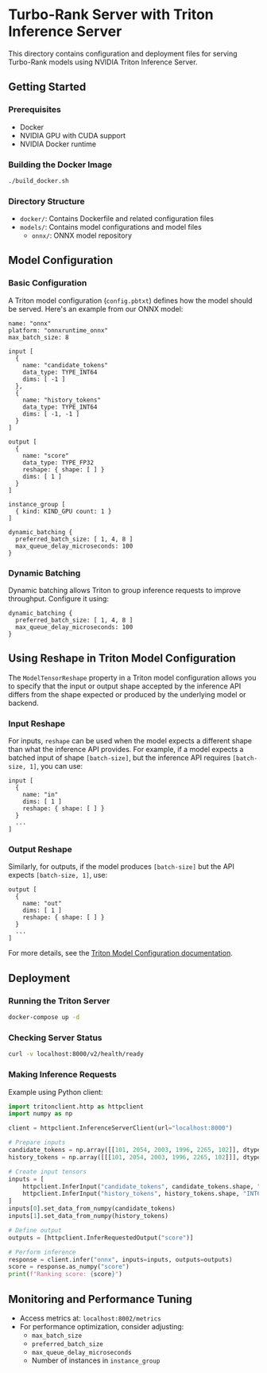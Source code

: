 # Turbo-Rank Server with Triton Inference Server

This directory contains configuration and deployment files for serving Turbo-Rank models using NVIDIA Triton Inference Server.

## Getting Started

### Prerequisites

- Docker
- NVIDIA GPU with CUDA support
- NVIDIA Docker runtime

### Building the Docker Image

```bash
./build_docker.sh
```

### Directory Structure

- `docker/`: Contains Dockerfile and related configuration files
- `models/`: Contains model configurations and model files
  - `onnx/`: ONNX model repository

## Model Configuration

### Basic Configuration

A Triton model configuration (`config.pbtxt`) defines how the model should be served. Here's an example from our ONNX model:

```
name: "onnx"
platform: "onnxruntime_onnx"
max_batch_size: 8

input [
  {
    name: "candidate_tokens"
    data_type: TYPE_INT64
    dims: [ -1 ]
  },
  {
    name: "history_tokens"
    data_type: TYPE_INT64
    dims: [ -1, -1 ]
  }
]

output [
  {
    name: "score"
    data_type: TYPE_FP32
    reshape: { shape: [ ] }
    dims: [ 1 ]
  }
]

instance_group [
  { kind: KIND_GPU count: 1 }
]

dynamic_batching {
  preferred_batch_size: [ 1, 4, 8 ]
  max_queue_delay_microseconds: 100
}
```

### Dynamic Batching

Dynamic batching allows Triton to group inference requests to improve throughput. Configure it using:

```
dynamic_batching {
  preferred_batch_size: [ 1, 4, 8 ]
  max_queue_delay_microseconds: 100
}
```

## Using Reshape in Triton Model Configuration

The `ModelTensorReshape` property in a Triton model configuration allows you to specify that the input or output shape accepted by the inference API differs from the shape expected or produced by the underlying model or backend.

### Input Reshape

For inputs, `reshape` can be used when the model expects a different shape than what the inference API provides. For example, if a model expects a batched input of shape `[batch-size]`, but the inference API requires `[batch-size, 1]`, you can use:

```
input [
  {
    name: "in"
    dims: [ 1 ]
    reshape: { shape: [ ] }
  }
  ...
]
```

### Output Reshape

Similarly, for outputs, if the model produces `[batch-size]` but the API expects `[batch-size, 1]`, use:

```
output [
  {
    name: "out"
    dims: [ 1 ]
    reshape: { shape: [ ] }
  }
  ...
]
```

For more details, see the [Triton Model Configuration documentation](https://docs.nvidia.com/deeplearning/triton-inference-server/archives/triton_inference_server_1140/user-guide/docs/model_configuration.html?utm_source=chatgpt.com#reshape).

## Deployment

### Running the Triton Server

```bash
docker-compose up -d
```

### Checking Server Status

```bash
curl -v localhost:8000/v2/health/ready
```

### Making Inference Requests

Example using Python client:

```python
import tritonclient.http as httpclient
import numpy as np

client = httpclient.InferenceServerClient(url="localhost:8000")

# Prepare inputs
candidate_tokens = np.array([[101, 2054, 2003, 1996, 2265, 102]], dtype=np.int64)
history_tokens = np.array([[[101, 2054, 2003, 1996, 2265, 102]]], dtype=np.int64)

# Create input tensors
inputs = [
    httpclient.InferInput("candidate_tokens", candidate_tokens.shape, "INT64"),
    httpclient.InferInput("history_tokens", history_tokens.shape, "INT64")
]
inputs[0].set_data_from_numpy(candidate_tokens)
inputs[1].set_data_from_numpy(history_tokens)

# Define output
outputs = [httpclient.InferRequestedOutput("score")]

# Perform inference
response = client.infer("onnx", inputs=inputs, outputs=outputs)
score = response.as_numpy("score")
print(f"Ranking score: {score}")
```

## Monitoring and Performance Tuning

- Access metrics at: `localhost:8002/metrics`
- For performance optimization, consider adjusting:
  - `max_batch_size`
  - `preferred_batch_size`
  - `max_queue_delay_microseconds`
  - Number of instances in `instance_group`